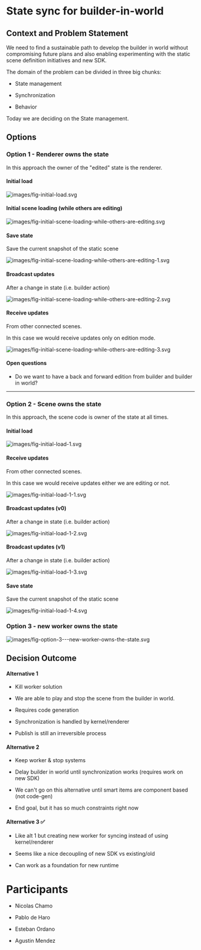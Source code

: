 # State sync for builder-in-world

## Context and Problem Statement

We need to find a sustainable path to develop the builder in world without compromising future plans and also enabling experimenting with the static scene definition initiatives and new SDK.

The domain of the problem can be divided in three big chunks:

* State management

* Synchronization

* Behavior

Today we are deciding on the State management.

## Options

### Option 1 - Renderer owns the state

In this approach the owner of the "edited" state is the renderer.

#### Initial load

<!--
```sequence
participant user
participant kernel
participant worker
participant renderer
participant p2p

user-&gt;kernel: load scene
kernel-&gt;worker: create worker
worker-&gt;worker: load scene (???)
worker--&gt;renderer: inform state
```
-->
![images/fig-initial-load.svg](images/fig-initial-load.svg)

#### Initial scene loading (while others are editing)

<!--
```sequence
participant user
participant kernel
participant worker
participant renderer
participant p2p


p2p--&gt;kernel: edition beacon {scene xy}
kernel--&gt;renderer: edition mode
renderer--&gt;worker: kill worker

p2p--&gt;renderer: process update
user-&gt;renderer: perform changes (if allowed)
p2p--&gt;renderer: process update
```
-->
![images/fig-initial-scene-loading-while-others-are-editing.svg](images/fig-initial-scene-loading-while-others-are-editing.svg)

#### Save state

Save the current snapshot of the static scene

<!--
```sequence
user--&gt;renderer: edition mode
renderer--&gt;worker: kill worker
user-&gt;renderer: perform changes
renderer-&gt;renderer: process changes 🔧
user-&gt;renderer: save
renderer-&gt;kernel: save {serialized state}
kernel-&gt;builder_server: generate code and store
```
-->
![images/fig-initial-scene-loading-while-others-are-editing-1.svg](images/fig-initial-scene-loading-while-others-are-editing-1.svg)

#### Broadcast updates

After a change in state (i.e. builder action)

<!--
```sequence
user--&gt;renderer: edition mode
renderer--&gt;worker: kill worker
user-&gt;renderer: perform changes
user-&gt;renderer:
user-&gt;renderer:
renderer-&gt;renderer: process changes 🔧
renderer--&gt;p2p: update-msg
```
-->
![images/fig-initial-scene-loading-while-others-are-editing-2.svg](images/fig-initial-scene-loading-while-others-are-editing-2.svg)

#### Receive updates

From other connected scenes.

In this case we would receive updates only on edition mode.

<!--
```sequence
user--&gt;renderer: enter edition mode
renderer--&gt;worker: kill worker
p2p--&gt;renderer: update-msg
renderer-&gt;renderer: process changes 🔧
```
-->
![images/fig-initial-scene-loading-while-others-are-editing-3.svg](images/fig-initial-scene-loading-while-others-are-editing-3.svg)

#### Open questions

* Do we want to have a back and forward edition from builder and builder in world?

---

### Option 2 - Scene owns the state

In this approach, the scene code is owner of the state at all times.  

#### Initial load

<!--
```sequence
participant user
participant kernel
participant worker
participant renderer
participant p2p

user-&gt;kernel: load scene
kernel-&gt;worker: create worker
worker-&gt;worker: load scene (JSON)
worker--&gt;renderer: inform state

worker-&gt;worker: connect to synchronization bus
worker-&gt;kernel: init p2p bus
```
-->
![images/fig-initial-load-1.svg](images/fig-initial-load-1.svg)

#### Receive updates

From other connected scenes.

In this case we would receive updates either we are editing or not.

<!--
```sequence
participant user
participant kernel
participant worker
participant renderer
participant p2p

p2p--&gt;worker: update-msg

worker-&gt;worker: process changes 🔧
worker--&gt;renderer: inform state
```
-->
![images/fig-initial-load-1-1.svg](images/fig-initial-load-1-1.svg)

#### Broadcast updates (v0)

After a change in state (i.e. builder action)

<!--
```sequence
participant user
participant renderer
participant worker
participant p2p
participant kernel


user-&gt;renderer: perform changes


renderer--&gt;p2p: broadcast update-msg
renderer-&gt;worker: update-msg
worker-&gt;worker: process changes 🔧
```
-->
![images/fig-initial-load-1-2.svg](images/fig-initial-load-1-2.svg)

#### Broadcast updates (v1)

After a change in state (i.e. builder action)

<!--
```sequence
participant user
participant renderer
participant worker
participant p2p
participant kernel


user-&gt;renderer: perform changes

renderer-&gt;worker: update-msg
worker-&gt;worker: process changes 🔧
worker--&gt;p2p: broadcast update-msg
```
-->
![images/fig-initial-load-1-3.svg](images/fig-initial-load-1-3.svg)

#### Save state

Save the current snapshot of the static scene

<!--
```sequence
participant user
participant renderer
participant worker
participant p2p
participant kernel

user-&gt;renderer: save state
renderer-&gt;worker: save

worker-&gt;worker: serialize scene
worker-&gt;worker: save JSON (POST?)
```
-->
![images/fig-initial-load-1-4.svg](images/fig-initial-load-1-4.svg)

### Option 3 - new worker owns the state

<!--
```sequence
user-&gt;worker: kill worker
user-&gt;new_worker: create for edition (scene xy)
new_worker-&gt;content_server: get JSON (scene xy)
content_server-&gt;new_worker: 
new_worker-&gt;renderer: initial state 
renderer--&gt;new_worker: update-msg
renderer--&gt;p2p: update-msg (for broadcast)
p2p--&gt;new_worker: update-msg
```
-->
![images/fig-option-3---new-worker-owns-the-state.svg](images/fig-option-3---new-worker-owns-the-state.svg)

## Decision Outcome

#### Alternative 1

* Kill worker solution

* We are able to play and stop the scene from the builder in world.

* Requires code generation

* Synchronization is handled by kernel/renderer

* Publish is still an irreversible process

#### Alternative 2

* Keep worker & stop systems

* Delay builder in world until synchronization works (requires work on new SDK)

* We can't go on this alternative until smart items are component based (not code-gen)

* End goal, but it has so much constraints right now

#### Alternative 3 ✅

* Like alt 1 but creating new worker for syncing instead of using kernel/renderer

* Seems like a nice decoupling of new SDK vs existing/old

* Can work as a foundation for new runtime

# Participants

- Nicolas Chamo

- Pablo de Haro

- Esteban Ordano

- Agustin Mendez
